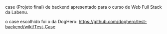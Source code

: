 case (Projeto final) de backend apresentado para o curso de Web Full Stack da Labenu.

o case escolhido foi o da DogHero: https://github.com/doghero/test-backend/wiki/Test-Case



